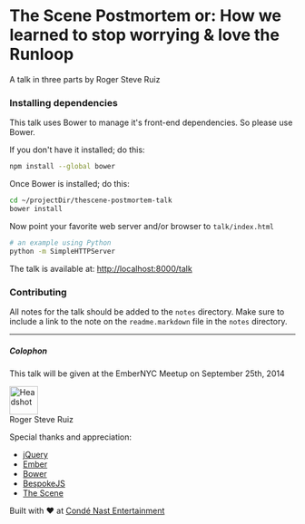 The Scene Postmortem or: How we learned to stop worrying & love the Runloop
===

A talk in three parts by Roger Steve Ruiz

### Installing dependencies

This talk uses Bower to manage it's front-end dependencies. So please use Bower.

If you don't have it installed; do this:
```bash
npm install --global bower
```

Once Bower is installed; do this:
```bash
cd ~/projectDir/thescene-postmortem-talk
bower install
```

Now point your favorite web server and/or browser to `talk/index.html`
```bash
# an example using Python
python -m SimpleHTTPServer
```

The talk is available at: [http://localhost:8000/talk](http://localhost:8000/talk)

### Contributing

All notes for the talk should be added to the `notes` directory. Make sure to
include a link to the note on the `readme.markdown` file in the `notes` directory.

---
##### Colophon

This talk will be given at the EmberNYC Meetup on September 25th, 2014

<img src="https://c11f499479417afc9b5c59116d33164133932727-www.googledrive.com/host/0B0OzG0v4De_3aVg3V3oyNVpDaEU/RogerRuiz.jpg" alt="Headshot" width="50" height="50">
<br>
Roger Steve Ruiz <roger@cnevids.com>

Special thanks and appreciation:

* [jQuery](http://jquery.com)
* [Ember](http://emberjs.com)
* [Bower](http://bower.io)
* [BespokeJS](http://markdalgleish.com/projects/bespoke.js/)
* [The Scene](http://thescene.com)

Built with ♥︎ at [Condé Nast Entertainment](http://www.condenast.com/brands/conde-nast-entertainment)
